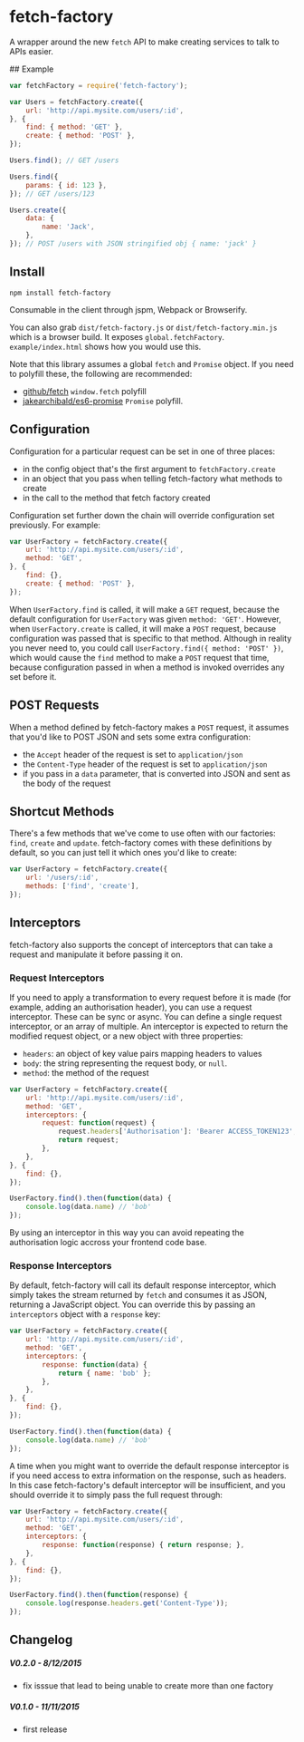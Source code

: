 # fetch-factory

A wrapper around the new `fetch` API to make creating services to talk to APIs easier.

## Example

```js
var fetchFactory = require('fetch-factory');

var Users = fetchFactory.create({
    url: 'http://api.mysite.com/users/:id',
}, {
    find: { method: 'GET' },
    create: { method: 'POST' },
});

Users.find(); // GET /users

Users.find({
    params: { id: 123 },
}); // GET /users/123

Users.create({
    data: {
        name: 'Jack',
    },
}); // POST /users with JSON stringified obj { name: 'jack' }
```

## Install

```
npm install fetch-factory
```

Consumable in the client through jspm, Webpack or Browserify.

You can also grab `dist/fetch-factory.js` or `dist/fetch-factory.min.js` which is a browser build. It exposes `global.fetchFactory`. `example/index.html` shows how you would use this.

Note that this library assumes a global `fetch` and `Promise` object. If you need to polyfill these, the following are recommended:

- [github/fetch](https://github.com/github/fetch) `window.fetch` polyfill
- [jakearchibald/es6-promise](https://github.com/jakearchibald/es6-promise) `Promise` polyfill.

## Configuration

Configuration for a particular request can be set in one of three places:

- in the config object that's the first argument to `fetchFactory.create`
- in an object that you pass when telling fetch-factory what methods to create
- in the call to the method that fetch factory created

Configuration set further down the chain will override configuration set previously. For example:

```js
var UserFactory = fetchFactory.create({
    url: 'http://api.mysite.com/users/:id',
    method: 'GET',
}, {
    find: {},
    create: { method: 'POST' },
});
```

When `UserFactory.find` is called, it will make a `GET` request, because the default configuration for `UserFactory` was given `method: 'GET'`. However, when `UserFactory.create` is called, it will make a `POST` request, because configuration was passed that is specific to that method. Although in reality you never need to, you could call `UserFactory.find({ method: 'POST' })`, which would cause the `find` method to make a `POST` request that time, because configuration passed in when a method is invoked overrides any set before it.

## POST Requests

When a method defined by fetch-factory makes a `POST` request, it assumes that you'd like to POST JSON and sets some extra configuration:
- the `Accept` header of the request is set to `application/json`
- the `Content-Type` header of the request is set to `application/json`
- if you pass in a `data` parameter, that is converted into JSON and sent as the body of the request

## Shortcut Methods

There's a few methods that we've come to use often with our factories: `find`, `create` and `update`. fetch-factory comes with these definitions by default, so you can just tell it which ones you'd like to create:

```js
var UserFactory = fetchFactory.create({
    url: '/users/:id',
    methods: ['find', 'create'],
});
```

## Interceptors

fetch-factory also supports the concept of interceptors that can take a request and manipulate it before passing it on.

### Request Interceptors

If you need to apply a transformation to every request before it is made (for example, adding an authorisation header), you can use a request interceptor. These can be sync or async. You can define a single request interceptor, or an array of multiple. An interceptor is expected to return the modified request object, or a new object with three properties:

- `headers`: an object of key value pairs mapping headers to values
- `body`: the string representing the request body, or `null`.
- `method`: the method of the request

```js
var UserFactory = fetchFactory.create({
    url: 'http://api.mysite.com/users/:id',
    method: 'GET',
    interceptors: {
        request: function(request) {
            request.headers['Authorisation']: 'Bearer ACCESS_TOKEN123';
            return request;
        },
    },
}, {
    find: {},
});

UserFactory.find().then(function(data) {
    console.log(data.name) // 'bob'
});
```

By using an interceptor in this way you can avoid repeating the authorisation logic accross your frontend code base.

### Response Interceptors

By default, fetch-factory will call its default response interceptor, which simply takes the stream returned by `fetch` and consumes it as JSON, returning a JavaScript object. You can override this by passing an `interceptors` object with a `response` key:

```js
var UserFactory = fetchFactory.create({
    url: 'http://api.mysite.com/users/:id',
    method: 'GET',
    interceptors: {
        response: function(data) {
            return { name: 'bob' };
        },
    },
}, {
    find: {},
});

UserFactory.find().then(function(data) {
    console.log(data.name) // 'bob'
});
```

A time when you might want to override the default response interceptor is if you need access to extra information on the response, such as headers. In this case fetch-factory's default interceptor will be insufficient, and you should override it to simply pass the full request through:

```js
var UserFactory = fetchFactory.create({
    url: 'http://api.mysite.com/users/:id',
    method: 'GET',
    interceptors: {
        response: function(response) { return response; },
    },
}, {
    find: {},
});

UserFactory.find().then(function(response) {
    console.log(response.headers.get('Content-Type'));
});
```



## Changelog

##### V0.2.0 - 8/12/2015
- fix isssue that lead to being unable to create more than one factory

##### V0.1.0 - 11/11/2015
- first release

